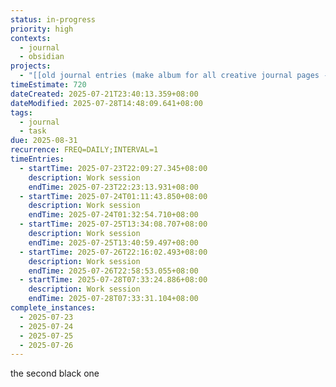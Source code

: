 ```yaml
---
status: in-progress
priority: high
contexts:
  - journal
  - obsidian
projects:
  - "[[old journal entries (make album for all creative journal pages - INCLUDE ALL PAGES)]]"
timeEstimate: 720
dateCreated: 2025-07-21T23:40:13.359+08:00
dateModified: 2025-07-28T14:48:09.641+08:00
tags:
  - journal
  - task
due: 2025-08-31
recurrence: FREQ=DAILY;INTERVAL=1
timeEntries:
  - startTime: 2025-07-23T22:09:27.345+08:00
    description: Work session
    endTime: 2025-07-23T22:23:13.931+08:00
  - startTime: 2025-07-24T01:11:43.850+08:00
    description: Work session
    endTime: 2025-07-24T01:32:54.710+08:00
  - startTime: 2025-07-25T13:34:08.707+08:00
    description: Work session
    endTime: 2025-07-25T13:40:59.497+08:00
  - startTime: 2025-07-26T22:16:02.493+08:00
    description: Work session
    endTime: 2025-07-26T22:58:53.055+08:00
  - startTime: 2025-07-28T07:33:24.886+08:00
    description: Work session
    endTime: 2025-07-28T07:33:31.104+08:00
complete_instances:
  - 2025-07-23
  - 2025-07-24
  - 2025-07-25
  - 2025-07-26
---
```


the second black one

